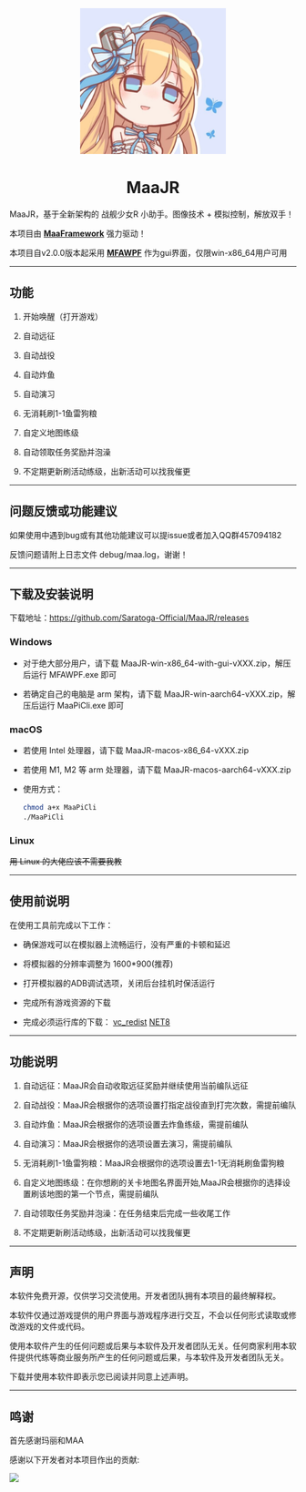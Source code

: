 
<!-- markdownlint-disable MD033 MD041 -->
<p align="center">
  <img alt="LOGO" src="Saratoga.png" width="256" height="256" />
</p>

<div align="center">

# MaaJR

</div>

MaaJR，基于全新架构的 战舰少女R 小助手。图像技术 + 模拟控制，解放双手！

本项目由 **[MaaFramework](https://github.com/MaaXYZ/MaaFramework)** 强力驱动！

本项目自v2.0.0版本起采用 **[MFAWPF](https://github.com/SweetSmellFox/MFAWPF)** 作为gui界面，仅限win-x86_64用户可用

---

## 功能

1. 开始唤醒（打开游戏）

2. 自动远征

3. 自动战役

4. 自动炸鱼

5. 自动演习

6. 无消耗刷1-1鱼雷狗粮

7. 自定义地图练级

8. 自动领取任务奖励并泡澡

9. 不定期更新刷活动练级，出新活动可以找我催更

---

## 问题反馈或功能建议

如果使用中遇到bug或有其他功能建议可以提issue或者加入QQ群457094182

反馈问题请附上日志文件 debug/maa.log，谢谢！

---

## 下载及安装说明

下载地址：https://github.com/Saratoga-Official/MaaJR/releases

### Windows

- 对于绝大部分用户，请下载 MaaJR-win-x86_64-with-gui-vXXX.zip，解压后运行 MFAWPF.exe 即可

- 若确定自己的电脑是 arm 架构，请下载 MaaJR-win-aarch64-vXXX.zip，解压后运行 MaaPiCli.exe 即可

### macOS

- 若使用 Intel 处理器，请下载 MaaJR-macos-x86_64-vXXX.zip

- 若使用 M1, M2 等 arm 处理器，请下载 MaaJR-macos-aarch64-vXXX.zip

- 使用方式：
  
  ```bash
  chmod a+x MaaPiCli
  ./MaaPiCli
  ```

### Linux

~~用 Linux 的大佬应该不需要我教~~

---

## 使用前说明

在使用工具前完成以下工作：

* 确保游戏可以在模拟器上流畅运行，没有严重的卡顿和延迟

* 将模拟器的分辨率调整为 1600*900(推荐)

* 打开模拟器的ADB调试选项，关闭后台挂机时保活运行

* 完成所有游戏资源的下载

* 完成必须运行库的下载：
  [vc_redist](https://aka.ms/vs/17/release/vc_redist.x64.exe)
  [NET8](https://dotnet.microsoft.com/zh-cn/download/dotnet/thank-you/sdk-8.0.402-windows-x64-installer)

---

## 功能说明

1. 自动远征：MaaJR会自动收取远征奖励并继续使用当前编队远征

2. 自动战役：MaaJR会根据你的选项设置打指定战役直到打完次数，需提前编队

3. 自动炸鱼：MaaJR会根据你的选项设置去炸鱼练级，需提前编队

4. 自动演习：MaaJR会根据你的选项设置去演习，需提前编队

5. 无消耗刷1-1鱼雷狗粮：MaaJR会根据你的选项设置去1-1无消耗刷鱼雷狗粮

6. 自定义地图练级：在你想刷的关卡地图名界面开始,MaaJR会根据你的选择设置刷该地图的第一个节点，需提前编队

7. 自动领取任务奖励并泡澡：在任务结束后完成一些收尾工作

8. 不定期更新刷活动练级，出新活动可以找我催更

---

## 声明

本软件免费开源，仅供学习交流使用。开发者团队拥有本项目的最终解释权。

本软件仅通过游戏提供的用户界面与游戏程序进行交互，不会以任何形式读取或修改游戏的文件或代码。

使用本软件产生的任何问题或后果与本软件及开发者团队无关。任何商家利用本软件提供代练等商业服务所产生的任何问题或后果，与本软件及开发者团队无关。

下载并使用本软件即表示您已阅读并同意上述声明。

---

## 鸣谢

首先感谢玛丽和MAA

感谢以下开发者对本项目作出的贡献:

<a href="https://github.com/Saratoga-Official/MaaJR/graphs/contributors">
  <img src="https://contrib.rocks/image?repo=Saratoga-Official/MaaJR&max=1000" />
</a>

